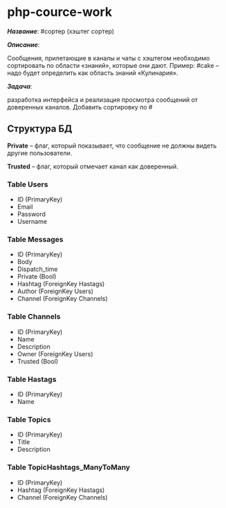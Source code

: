 # php-cource-work

***Название***: #сортер (хэштег сортер)

***Описание***: 

Сообщения, прилетающие в каналы и чаты с хэштегом необходимо сортировать по области «знаний», которые они дают.
Пример: #cake – надо будет определить как область знаний «Кулинария».

***Задача***:

разработка интерфейса и реализация просмотра сообщений от доверенных каналов. Добавить сортировку по #

## Структура БД

**Private** – флаг, который показывает, что сообщение не должны видеть другие пользователи.

**Trusted** – флаг, который отмечает канал как доверенный.

### Table **Users**
- ID (PrimaryKey)
- Email
- Password
- Username

### Table **Messages**
- ID (PrimaryKey)
- Body
- Dispatch_time
- Private (Bool)
- Hashtag (ForeignKey Hastags)
- Author  (ForeignKey Users)
- Channel (ForeignKey Channels)

### Table **Channels**
- ID (PrimaryKey)
- Name
- Description
- Owner (ForeignKey Users)
- Trusted (Bool)

### Table **Hastags**
- ID (PrimaryKey)
- Name

### Table **Topics**
- ID (PrimaryKey)
- Title
- Description

### Table **TopicHashtags_ManyToMany**
- ID (PrimaryKey)
- Hashtag (ForeignKey Hastags)
- Channel (ForeignKey Channels)
